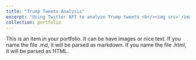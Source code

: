 ```yaml
---
title: "Trump Tweets Analysis"
excerpt: "Using Twitter API to analyze Trump tweets <br/><img src='/images/trump_tweets.jpeg' sizes=500x300>"
collection: portfolio
---
```


This is an item in your portfolio. It can be have images or nice text. If you name the file .md, it will be parsed as markdown. If you name the file .html, it will be parsed as HTML. 
